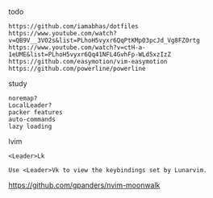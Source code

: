 todo

    https://github.com/iamabhas/dotfiles
    https://www.youtube.com/watch?v=QB9V__3VO2s&list=PLhoH5vyxr6QqPtKMp03pcJd_Vg8FZ0rtg
    https://www.youtube.com/watch?v=ctH-a-1eUME&list=PLhoH5vyxr6Qq41NFL4GvhFp-WLd5xzIzZ
    https://github.com/easymotion/vim-easymotion
    https://github.com/powerline/powerline

study
    
    noremap?  
    LocalLeader?
    packer features
    auto-commands
    lazy loading

lvim

    <Leader>Lk

    Use <Leader>Vk to view the keybindings set by Lunarvim.

<https://github.com/gpanders/nvim-moonwalk>
